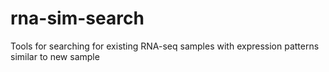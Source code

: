 # rna-sim-search
Tools for searching for existing RNA-seq samples with expression patterns similar to new sample
